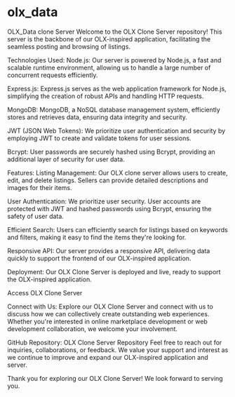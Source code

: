 # olx_data
OLX_Data clone Server
Welcome to the OLX Clone Server repository! This server is the backbone of our OLX-inspired application, facilitating the seamless posting and browsing of listings.

Technologies Used:
Node.js: Our server is powered by Node.js, a fast and scalable runtime environment, allowing us to handle a large number of concurrent requests efficiently.

Express.js: Express.js serves as the web application framework for Node.js, simplifying the creation of robust APIs and handling HTTP requests.

MongoDB: MongoDB, a NoSQL database management system, efficiently stores and retrieves data, ensuring data integrity and security.

JWT (JSON Web Tokens): We prioritize user authentication and security by employing JWT to create and validate tokens for user sessions.

Bcrypt: User passwords are securely hashed using Bcrypt, providing an additional layer of security for user data.

Features:
Listing Management: Our OLX clone server allows users to create, edit, and delete listings. Sellers can provide detailed descriptions and images for their items.

User Authentication: We prioritize user security. User accounts are protected with JWT and hashed passwords using Bcrypt, ensuring the safety of user data.

Efficient Search: Users can efficiently search for listings based on keywords and filters, making it easy to find the items they're looking for.

Responsive API: Our server provides a responsive API, delivering data quickly to support the frontend of our OLX-inspired application.

Deployment:
Our OLX Clone Server is deployed and live, ready to support the OLX-inspired application.

Access OLX Clone Server

Connect with Us:
Explore our OLX Clone Server and connect with us to discuss how we can collectively create outstanding web experiences. Whether you're interested in online marketplace development or web development collaboration, we welcome your involvement.

GitHub Repository: OLX Clone Server Repository
Feel free to reach out for inquiries, collaborations, or feedback. We value your support and interest as we continue to improve and expand our OLX-inspired application and server.

Thank you for exploring our OLX Clone Server! We look forward to serving you.

